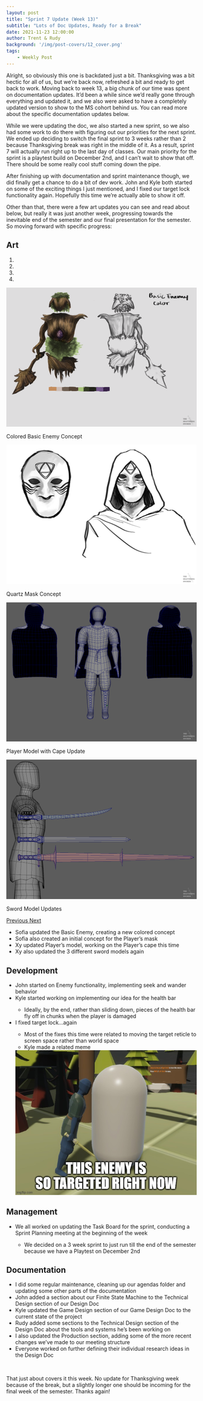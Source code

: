 ```yaml
---
layout: post
title: "Sprint 7 Update (Week 13)"
subtitle: "Lots of Doc Updates, Ready for a Break"
date: 2021-11-23 12:00:00
author: Trent & Rudy
background: '/img/post-covers/12_cover.png'
tags: 
    - Weekly Post
---
```


Alright, so obviously this one is backdated just a bit. Thanksgiving was a bit hectic for all of us, but we’re back now, refreshed a bit and ready to get back to work. Moving back to week 13, a big chunk of our time was spent on documentation updates. It’d been a while since we’d really gone through everything and updated it, and we also were asked to have a completely updated version to show to the MS cohort behind us. You can read more about the specific documentation updates below. 

While we were updating the doc, we also started a new sprint, so we also had some work to do there with figuring out our priorities for the next sprint. We ended up deciding to switch the final sprint to 3 weeks rather than 2 because Thanksgiving break was right in the middle of it. As a result, sprint 7 will actually run right up to the last day of classes. Our main priority for the sprint is a playtest build on December 2nd, and I can’t wait to show that off. There should be some really cool stuff coming down the pipe. 

After finishing up with documentation and sprint maintenance though, we did finally get a chance to do a bit of dev work. John and Kyle both started on some of the exciting things I just mentioned, and I fixed our target lock functionality again. Hopefully this time we’re actually able to show it off. 

Other than that, there were a few art updates you can see and read about below, but really it was just another week, progressing towards the inevitable end of the semester and our final presentation for the semester. So moving forward with specific progress: 


## Art

<div class="row my-5">
    <div id="carouselExampleIndicators" class="carousel slide shadow rounded" data-ride="carousel">
        <ol class="carousel-indicators">
            <li data-target="#carouselExampleIndicators" data-slide-to="0" class="active"></li>
            <li data-target="#carouselExampleIndicators" data-slide-to="1"></li>
            <li data-target="#carouselExampleIndicators" data-slide-to="2"></li>
            <li data-target="#carouselExampleIndicators" data-slide-to="3"></li>
        </ol>
        <div class="carousel-inner">
            <div class="carousel-item active">
                <img class="d-block mx-auto" src="/img/posts/week13-fall/12_BasicEnemyColor.png"
                    alt="Colored Basic Enemy Concept">
                <div class="carousel-caption d-none d-md-block">
                    <p>Colored Basic Enemy Concept</p>
                </div>
            </div>
            <div class="carousel-item">
                <img class="d-block mx-auto" src="/img/posts/week13-fall/12_QuartzMaskConcept.png"
                    alt="Quartz Mask Concept">
                <div class="carousel-caption d-none d-md-block">
                    <p>Quartz Mask Concept</p>
                </div>
            </div>
            <div class="carousel-item">
                <img class="d-block mx-auto" src="/img/posts/week13-fall/12_PlayerWCapeUpdate.png"
                    alt="Player Model with Cape Update">
                <div class="carousel-caption d-none d-md-block">
                    <p>Player Model with Cape Update</p>
                </div>
            </div>
            <div class="carousel-item">
                <img class="d-block mx-auto" src="/img/posts/week13-fall/12_SwordModelUpdates.png"
                    alt="Sword Model Updates">
                <div class="carousel-caption d-none d-md-block">
                    <p>Sword Model Updates</p>
                </div>
            </div>
        </div>
        <a class="carousel-control-prev" href="#carouselExampleIndicators" role="button" data-slide="prev">
            <span class="carousel-control-prev-icon" aria-hidden="true"></span>
            <span class="sr-only">Previous</span>
        </a>
        <a class="carousel-control-next" href="#carouselExampleIndicators" role="button" data-slide="next">
            <span class="carousel-control-next-icon" aria-hidden="true"></span>
            <span class="sr-only">Next</span>
        </a>
    </div>
</div>

<ul class="section-body mt-4">
    <li>Sofia updated the Basic Enemy, creating a new colored concept</li> 
    <li>Sofia also created an initial concept for the Player’s mask</li> 
    <li>Xy updated Player’s model, working on the Player’s cape this time</li>
    <li>Xy also updated the 3 different sword models again</li>
</ul>

## Development

<ul class="section-body mt-4">
    <li>John started on Enemy functionality, implementing seek and wander behavior</li>
    <li>Kyle started working on implementing our idea for the health bar</li>
    <ul class="mt-2">
        <li>Ideally, by the end, rather than sliding down, pieces of the health bar fly off in chunks when the player is damaged</li>
    </ul>
    <li>I fixed target lock...again</li>
    <ul class="mt-2">
        <li>Most of the fixes this time were related to moving the target reticle to screen space rather than world space</li>
        <li>Kyle made a related meme</li>
    </ul>
    <div class="row my-5">
        <img src="/img/posts/week13-fall/12_KyleMeme.png" class="rounded mx-auto d-block shadow rounded w-100"
            alt="Kyle's Meme">
    </div>
</ul>

## Management

<ul class="section-body mt-4">
    <li>We all worked on updating the Task Board for the sprint, conducting a Sprint Planning meeting at the beginning of the week</li>
    <ul class="mt-2">
        <li>We decided on a 3 week sprint to just run till the end of the semester because we have a Playtest on December 2nd</li>
    </ul>
</ul>

## Documentation

<ul class="section-body mt-4">
    <li>I did some regular maintenance, cleaning up our agendas folder and updating some other parts of the documentation</li>
    <li>John added a section about our Finite State Machine to the Technical Design section of our Design Doc</li>
    <li>Kyle updated the Game Design section of our Game Design Doc to the current state of the project</li>
    <li>Rudy added some sections to the Technical Design section of the Design Doc about the tools and systems he’s been working on</li>
    <li>I also updated the Production section, adding some of the more recent changes we’ve made to our meeting structure</li>
    <li>Everyone worked on further defining their individual research ideas in the Design Doc</li>
</ul>

<br>

That just about covers it this week. No update for Thanksgiving week because of the break, but a slightly longer one should be incoming for the final week of the semester. Thanks again!

<br>